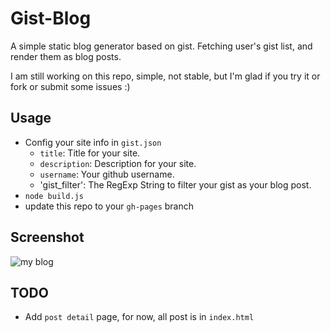# Gist-Blog

A simple static blog generator based on gist. Fetching user's gist list, and render them as blog posts.

I am still working on this repo, simple, not stable, but I'm glad if you try it or fork or submit some issues :)

## Usage

  * Config your site info in `gist.json`
    * `title`: Title for your site.
    * `description`: Description for your site.
    * `username`: Your github username.
    * 'gist_filter': The RegExp String to filter your gist as your blog post.
  * `node build.js`
  * update this repo to your `gh-pages` branch

## Screenshot

![my blog](https://f.cloud.github.com/assets/499870/30181/7361f64e-4e31-11e2-9c9e-785dd0406461.png)

## TODO

  * Add `post detail` page, for now, all post is in `index.html`
